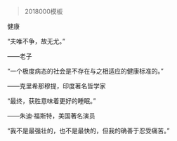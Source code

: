 # 
> 2018000模板


健康


“夫唯不争，故无尤。”

——老子


“一个极度病态的社会是不存在与之相适应的健康标准的。”

——克里希那穆提，印度著名哲学家


“最终，获胜意味着更好的睡眠。”

——朱迪·福斯特，美国著名演员



“我不是最强壮的，也不是最快的，但我的确善于忍受痛苦。”

